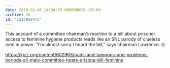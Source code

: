 ```yaml
---
date: 2018-02-06 14:34:33.000000000 -08:00
archive: fb
id: '1517956473'
---
```


This account of a committee chairman’s reaction to a bill about prisoner access to feminine hygiene products reads like an SNL parody of clueless men in power. “I’m almost sorry I heard the bill,” says chairman Lawrence. 🙄

https://kjzz.org/content/602963/pads-and-tampons-and-problems-periods-all-male-committee-hears-arizona-bill-feminine